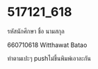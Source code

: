 # 517121_618
 รหัสนักศึกษา ชื่อ นามสกุล

660710618 Witthawat Batao 

ทำตามเปะๆ pushไม่ขึ้นพิมพ์เอาละกัน
